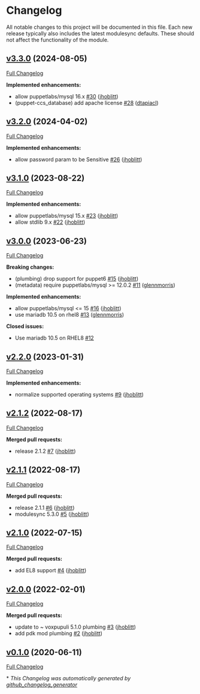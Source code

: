# Changelog

All notable changes to this project will be documented in this file.
Each new release typically also includes the latest modulesync defaults.
These should not affect the functionality of the module.

## [v3.3.0](https://github.com/lsst-it/puppet-ccs_database/tree/v3.3.0) (2024-08-05)

[Full Changelog](https://github.com/lsst-it/puppet-ccs_database/compare/v3.2.0...v3.3.0)

**Implemented enhancements:**

- allow puppetlabs/mysql 16.x [\#30](https://github.com/lsst-it/puppet-ccs_database/pull/30) ([jhoblitt](https://github.com/jhoblitt))
- \(puppet-ccs\_database\) add apache license [\#28](https://github.com/lsst-it/puppet-ccs_database/pull/28) ([dtapiacl](https://github.com/dtapiacl))

## [v3.2.0](https://github.com/lsst-it/puppet-ccs_database/tree/v3.2.0) (2024-04-02)

[Full Changelog](https://github.com/lsst-it/puppet-ccs_database/compare/v3.1.0...v3.2.0)

**Implemented enhancements:**

- allow password param to be Sensitive [\#26](https://github.com/lsst-it/puppet-ccs_database/pull/26) ([jhoblitt](https://github.com/jhoblitt))

## [v3.1.0](https://github.com/lsst-it/puppet-ccs_database/tree/v3.1.0) (2023-08-22)

[Full Changelog](https://github.com/lsst-it/puppet-ccs_database/compare/v3.0.0...v3.1.0)

**Implemented enhancements:**

- allow puppetlabs/mysql 15.x [\#23](https://github.com/lsst-it/puppet-ccs_database/pull/23) ([jhoblitt](https://github.com/jhoblitt))
- allow stdlib 9.x [\#22](https://github.com/lsst-it/puppet-ccs_database/pull/22) ([jhoblitt](https://github.com/jhoblitt))

## [v3.0.0](https://github.com/lsst-it/puppet-ccs_database/tree/v3.0.0) (2023-06-23)

[Full Changelog](https://github.com/lsst-it/puppet-ccs_database/compare/v2.2.0...v3.0.0)

**Breaking changes:**

- \(plumbing\) drop support for puppet6 [\#15](https://github.com/lsst-it/puppet-ccs_database/pull/15) ([jhoblitt](https://github.com/jhoblitt))
- \(metadata\) require puppetlabs/mysql \>= 12.0.2 [\#11](https://github.com/lsst-it/puppet-ccs_database/pull/11) ([glennmorris](https://github.com/glennmorris))

**Implemented enhancements:**

- allow puppetlabs/mysql \<= 15 [\#16](https://github.com/lsst-it/puppet-ccs_database/pull/16) ([jhoblitt](https://github.com/jhoblitt))
- use mariadb 10.5 on rhel8 [\#13](https://github.com/lsst-it/puppet-ccs_database/pull/13) ([glennmorris](https://github.com/glennmorris))

**Closed issues:**

- Use mariadb 10.5 on RHEL8 [\#12](https://github.com/lsst-it/puppet-ccs_database/issues/12)

## [v2.2.0](https://github.com/lsst-it/puppet-ccs_database/tree/v2.2.0) (2023-01-31)

[Full Changelog](https://github.com/lsst-it/puppet-ccs_database/compare/v2.1.2...v2.2.0)

**Implemented enhancements:**

- normalize supported operating systems [\#9](https://github.com/lsst-it/puppet-ccs_database/pull/9) ([jhoblitt](https://github.com/jhoblitt))

## [v2.1.2](https://github.com/lsst-it/puppet-ccs_database/tree/v2.1.2) (2022-08-17)

[Full Changelog](https://github.com/lsst-it/puppet-ccs_database/compare/v2.1.1...v2.1.2)

**Merged pull requests:**

- release 2.1.2 [\#7](https://github.com/lsst-it/puppet-ccs_database/pull/7) ([jhoblitt](https://github.com/jhoblitt))

## [v2.1.1](https://github.com/lsst-it/puppet-ccs_database/tree/v2.1.1) (2022-08-17)

[Full Changelog](https://github.com/lsst-it/puppet-ccs_database/compare/v2.1.0...v2.1.1)

**Merged pull requests:**

- release 2.1.1 [\#6](https://github.com/lsst-it/puppet-ccs_database/pull/6) ([jhoblitt](https://github.com/jhoblitt))
- modulesync 5.3.0 [\#5](https://github.com/lsst-it/puppet-ccs_database/pull/5) ([jhoblitt](https://github.com/jhoblitt))

## [v2.1.0](https://github.com/lsst-it/puppet-ccs_database/tree/v2.1.0) (2022-07-15)

[Full Changelog](https://github.com/lsst-it/puppet-ccs_database/compare/v2.0.0...v2.1.0)

**Merged pull requests:**

- add EL8 support [\#4](https://github.com/lsst-it/puppet-ccs_database/pull/4) ([jhoblitt](https://github.com/jhoblitt))

## [v2.0.0](https://github.com/lsst-it/puppet-ccs_database/tree/v2.0.0) (2022-02-01)

[Full Changelog](https://github.com/lsst-it/puppet-ccs_database/compare/v0.1.0...v2.0.0)

**Merged pull requests:**

- update to ~ voxpupuli 5.1.0 plumbing [\#3](https://github.com/lsst-it/puppet-ccs_database/pull/3) ([jhoblitt](https://github.com/jhoblitt))
- add pdk mod plumbing [\#2](https://github.com/lsst-it/puppet-ccs_database/pull/2) ([jhoblitt](https://github.com/jhoblitt))

## [v0.1.0](https://github.com/lsst-it/puppet-ccs_database/tree/v0.1.0) (2020-06-11)

[Full Changelog](https://github.com/lsst-it/puppet-ccs_database/compare/e7db374ed912ed31ec5b38b98aacc1e52d87a387...v0.1.0)



\* *This Changelog was automatically generated by [github_changelog_generator](https://github.com/github-changelog-generator/github-changelog-generator)*
